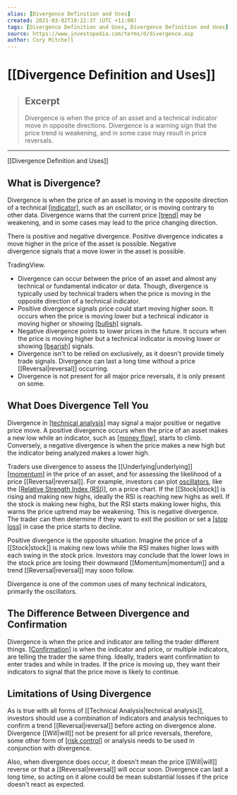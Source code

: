 ```yaml
---
alias: [Divergence Definition and Uses]
created: 2021-03-02T19:22:37 (UTC +11:00)
tags: [Divergence Definition and Uses, Divergence Definition and Uses]
source: https://www.investopedia.com/terms/d/divergence.asp
author: Cory Mitchell
---
```


# [[Divergence Definition and Uses]]

> ## Excerpt
> Divergence is when the price of an asset and a technical indicator move in opposite directions. Divergence is a warning sign that the price trend is weakening, and in some case may result in price reversals.

---

[[Divergence Definition and Uses]]
## What is Divergence?

Divergence is when the price of an asset is moving in the opposite direction of a technical [[indicator]](https://www.investopedia.com/terms/i/indicator.asp), such as an oscillator, or is moving contrary to other data. Divergence warns that the current price [[trend]](https://www.investopedia.com/terms/t/trend.asp) may be weakening, and in some cases may lead to the price changing direction.

There is positive and negative divergence. Positive divergence indicates a move higher in the price of the asset is possible. Negative divergence signals that a move lower in the asset is possible.

TradingView.

-   Divergence can occur between the price of an asset and almost any technical or fundamental indicator or data. Though, divergence is typically used by technical traders when the price is moving in the opposite direction of a technical indicator.
-   Positive divergence signals price could start moving higher soon. It occurs when the price is moving lower but a technical indicator is moving higher or showing [[bullish]](https://www.investopedia.com/terms/b/bull.asp) signals.
-   Negative divergence points to lower prices in the future. It occurs when the price is moving higher but a technical indicator is moving lower or showing [[bearish]](https://www.investopedia.com/terms/b/bear.asp) signals.
-   Divergence isn't to be relied on exclusively, as it doesn't provide timely trade signals. Divergence can last a long time without a price [[Reversal|reversal]] occurring.
-   Divergence is not present for all major price reversals, it is only present on some.

## What Does Divergence Tell You

Divergence in [[technical analysis]](https://www.investopedia.com/terms/t/technicalanalysis.asp) may signal a major positive or negative price move. A positive divergence occurs when the price of an asset makes a new low while an indicator, such as [[money flow]](https://www.investopedia.com/terms/m/mfi.asp), starts to climb. Conversely, a negative divergence is when the price makes a new high but the indicator being analyzed makes a lower high.

Traders use divergence to assess the [[Underlying|underlying]] [[momentum]](https://www.investopedia.com/terms/m/[[Momentum|momentum]].asp) in the price of an asset, and for assessing the likelihood of a price [[Reversal|reversal]]. For example, investors can plot [oscillators](https://www.investopedia.com/terms/o/oscillator.asp), like the [[Relative Strength Index (RSI)]](https://www.investopedia.com/terms/r/rsi.asp), on a price chart. If the [[Stock|stock]] is rising and making new highs, ideally the RSI is reaching new highs as well. If the stock is making new highs, but the RSI starts making lower highs, this warns the price uptrend may be weakening. This is negative divergence. The trader can then determine if they want to exit the position or set a [[stop loss]](https://www.investopedia.com/terms/s/stop-lossorder.asp) in case the price starts to decline.

Positive divergence is the opposite situation. Imagine the price of a [[Stock|stock]] is making new lows while the RSI makes higher lows with each swing in the stock price. Investors may conclude that the lower lows in the stock price are losing their downward [[Momentum|momentum]] and a trend [[Reversal|reversal]] may soon follow.

Divergence is one of the common uses of many technical indicators, primarily the oscillators.

## The Difference Between Divergence and Confirmation

Divergence is when the price and indicator are telling the trader different things. [[Confirmation]](https://www.investopedia.com/terms/c/confirmation.asp) is when the indicator and price, or multiple indicators, are telling the trader the same thing. Ideally, traders want confirmation to enter trades and while in trades. If the price is moving up, they want their indicators to signal that the price move is likely to continue.

## Limitations of Using Divergence

As is true with all forms of [[Technical Analysis|technical analysis]], investors should use a combination of indicators and analysis techniques to confirm a trend [[Reversal|reversal]] before acting on divergence alone. Divergence [[Will|will]] not be present for all price reversals, therefore, some other form of [[risk control]](https://www.investopedia.com/terms/r/riskmanagement.asp) or analysis needs to be used in conjunction with divergence.

Also, when divergence does occur, it doesn't mean the price [[Will|will]] reverse or that a [[Reversal|reversal]] will occur soon. Divergence can last a long time, so acting on it alone could be mean substantial losses if the price doesn't react as expected.
